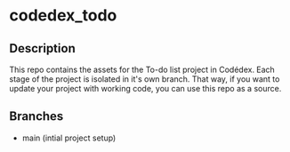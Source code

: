 # codedex_todo

## Description

This repo contains the assets for the To-do list project in Codédex. Each stage of the project is isolated in it's own branch. That way, if you want to update your project with working code, you can use this repo as a source.

## Branches

- main (intial project setup)

